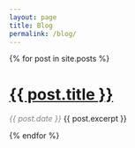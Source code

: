 ```yaml
---
layout: page
title: Blog
permalink: /blog/
---
```

{% for post in site.posts %}
<h1><a href="{{ post.url }}">{{ post.title }}</a></h1>
<p>
    <span style="color:gray;font-style:italic;">{{ post.date }}</span> {{ post.excerpt }}
</p>
{% endfor %}